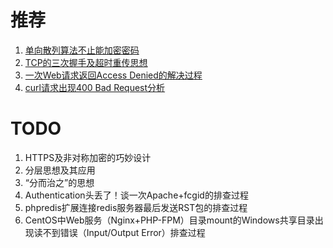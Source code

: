 # 推荐
1. [单向散列算法不止能加密密码](https://github.com/iam2c/blog/blob/master/%E5%8D%95%E5%90%91%E6%95%A3%E5%88%97%E7%AE%97%E6%B3%95%E4%B8%8D%E6%AD%A2%E8%83%BD%E5%8A%A0%E5%AF%86%E5%AF%86%E7%A0%81.md)
2. [TCP的三次握手及超时重传思想](https://github.com/iam2c/blog/blob/master/TCP%E7%9A%84%E4%B8%89%E6%AC%A1%E6%8F%A1%E6%89%8B%E5%8F%8A%E8%B6%85%E6%97%B6%E9%87%8D%E4%BC%A0%E6%80%9D%E6%83%B3.md)
3. [一次Web请求返回Access Denied的解决过程](https://github.com/iam2c/blog/blob/master/%E4%B8%80%E6%AC%A1Web%E8%AF%B7%E6%B1%82%E8%BF%94%E5%9B%9EAccess%20Denied%E7%9A%84%E8%A7%A3%E5%86%B3%E8%BF%87%E7%A8%8B.md)
4. [curl请求出现400 Bad Request分析](https://github.com/iam2c/blog/blob/master/curl%E8%AF%B7%E6%B1%82%E5%87%BA%E7%8E%B0400%20Bad%20Request%E5%88%86%E6%9E%90.md)

# TODO
1. HTTPS及非对称加密的巧妙设计
2. 分层思想及其应用
3. “分而治之”的思想
4. Authentication头丢了！谈一次Apache+fcgid的排查过程
5. phpredis扩展连接redis服务器最后发送RST包的排查过程
6. CentOS中Web服务（Nginx+PHP-FPM）目录mount的Windows共享目录出现读不到错误（Input/Output Error）排查过程
